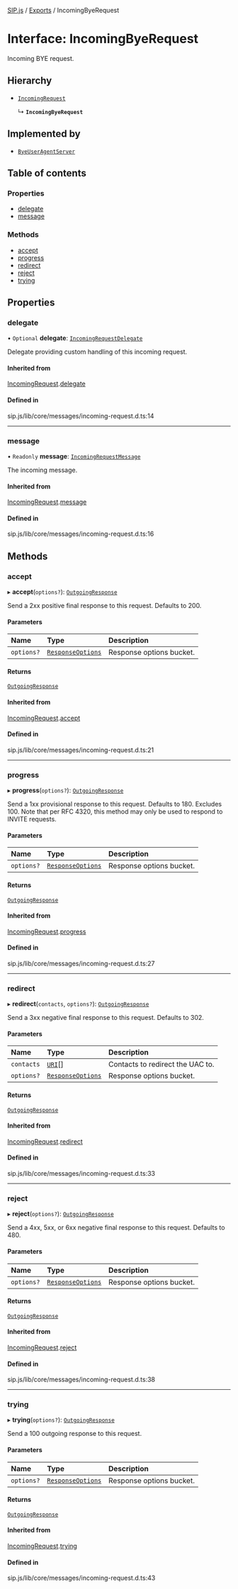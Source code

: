 [SIP.js](../README.md) / [Exports](../modules.md) / IncomingByeRequest

# Interface: IncomingByeRequest

Incoming BYE request.

## Hierarchy

- [`IncomingRequest`](IncomingRequest.md)

  ↳ **`IncomingByeRequest`**

## Implemented by

- [`ByeUserAgentServer`](../classes/ByeUserAgentServer.md)

## Table of contents

### Properties

- [delegate](IncomingByeRequest.md#delegate)
- [message](IncomingByeRequest.md#message)

### Methods

- [accept](IncomingByeRequest.md#accept)
- [progress](IncomingByeRequest.md#progress)
- [redirect](IncomingByeRequest.md#redirect)
- [reject](IncomingByeRequest.md#reject)
- [trying](IncomingByeRequest.md#trying)

## Properties

### delegate

• `Optional` **delegate**: [`IncomingRequestDelegate`](IncomingRequestDelegate.md)

Delegate providing custom handling of this incoming request.

#### Inherited from

[IncomingRequest](IncomingRequest.md).[delegate](IncomingRequest.md#delegate)

#### Defined in

sip.js/lib/core/messages/incoming-request.d.ts:14

___

### message

• `Readonly` **message**: [`IncomingRequestMessage`](../classes/IncomingRequestMessage.md)

The incoming message.

#### Inherited from

[IncomingRequest](IncomingRequest.md).[message](IncomingRequest.md#message)

#### Defined in

sip.js/lib/core/messages/incoming-request.d.ts:16

## Methods

### accept

▸ **accept**(`options?`): [`OutgoingResponse`](OutgoingResponse.md)

Send a 2xx positive final response to this request. Defaults to 200.

#### Parameters

| Name | Type | Description |
| :------ | :------ | :------ |
| `options?` | [`ResponseOptions`](ResponseOptions.md) | Response options bucket. |

#### Returns

[`OutgoingResponse`](OutgoingResponse.md)

#### Inherited from

[IncomingRequest](IncomingRequest.md).[accept](IncomingRequest.md#accept)

#### Defined in

sip.js/lib/core/messages/incoming-request.d.ts:21

___

### progress

▸ **progress**(`options?`): [`OutgoingResponse`](OutgoingResponse.md)

Send a 1xx provisional response to this request. Defaults to 180. Excludes 100.
Note that per RFC 4320, this method may only be used to respond to INVITE requests.

#### Parameters

| Name | Type | Description |
| :------ | :------ | :------ |
| `options?` | [`ResponseOptions`](ResponseOptions.md) | Response options bucket. |

#### Returns

[`OutgoingResponse`](OutgoingResponse.md)

#### Inherited from

[IncomingRequest](IncomingRequest.md).[progress](IncomingRequest.md#progress)

#### Defined in

sip.js/lib/core/messages/incoming-request.d.ts:27

___

### redirect

▸ **redirect**(`contacts`, `options?`): [`OutgoingResponse`](OutgoingResponse.md)

Send a 3xx negative final response to this request. Defaults to 302.

#### Parameters

| Name | Type | Description |
| :------ | :------ | :------ |
| `contacts` | [`URI`](../classes/URI.md)[] | Contacts to redirect the UAC to. |
| `options?` | [`ResponseOptions`](ResponseOptions.md) | Response options bucket. |

#### Returns

[`OutgoingResponse`](OutgoingResponse.md)

#### Inherited from

[IncomingRequest](IncomingRequest.md).[redirect](IncomingRequest.md#redirect)

#### Defined in

sip.js/lib/core/messages/incoming-request.d.ts:33

___

### reject

▸ **reject**(`options?`): [`OutgoingResponse`](OutgoingResponse.md)

Send a 4xx, 5xx, or 6xx negative final response to this request. Defaults to 480.

#### Parameters

| Name | Type | Description |
| :------ | :------ | :------ |
| `options?` | [`ResponseOptions`](ResponseOptions.md) | Response options bucket. |

#### Returns

[`OutgoingResponse`](OutgoingResponse.md)

#### Inherited from

[IncomingRequest](IncomingRequest.md).[reject](IncomingRequest.md#reject)

#### Defined in

sip.js/lib/core/messages/incoming-request.d.ts:38

___

### trying

▸ **trying**(`options?`): [`OutgoingResponse`](OutgoingResponse.md)

Send a 100 outgoing response to this request.

#### Parameters

| Name | Type | Description |
| :------ | :------ | :------ |
| `options?` | [`ResponseOptions`](ResponseOptions.md) | Response options bucket. |

#### Returns

[`OutgoingResponse`](OutgoingResponse.md)

#### Inherited from

[IncomingRequest](IncomingRequest.md).[trying](IncomingRequest.md#trying)

#### Defined in

sip.js/lib/core/messages/incoming-request.d.ts:43
